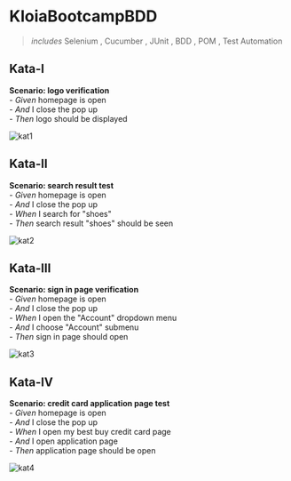 # KloiaBootcampBDD
>*includes* Selenium , Cucumber , JUnit , BDD , POM , Test Automation
  ## Kata-I
   **Scenario: logo verification**</br>
     - *Given* homepage is open</br>
     - *And* I close the pop up</br>
     - *Then* logo should be displayed</br>
   
   ![kat1](https://user-images.githubusercontent.com/88919177/145562389-0ed2dc13-4fe1-4d49-8053-152ae92370eb.gif)


  ## Kata-II
   **Scenario: search result test**</br>
     - *Given* homepage is open</br>
     - *And* I close the pop up</br>
     - *When* I search for "shoes"</br>
     - *Then* search result "shoes" should be seen</br>
   
   ![kat2](https://user-images.githubusercontent.com/88919177/145562487-b46ef889-f069-4132-bc77-d75d2fdd786e.gif)
   

  ## Kata-III
   **Scenario: sign in page verification**</br>
     - *Given* homepage is open</br>
     - *And* I close the pop up</br>
     - *When* I open the "Account" dropdown menu</br>
     - *And* I choose "Account" submenu</br>
     - *Then* sign in page should open</br>
   
   ![kat3](https://user-images.githubusercontent.com/88919177/145562516-37ad7035-5072-4b48-95d7-3f7fba0ee6e2.gif)

   
   ## Kata-IV
   **Scenario: credit card application page test**</br>
     - *Given* homepage is open</br>
     - *And* I close the pop up</br>
     - *When* I open my best buy credit card page</br>
     - *And* I open application page</br>
     - *Then* application page should be open</br>
   
   
   ![kat4](https://user-images.githubusercontent.com/88919177/145562549-c5523f18-2ce4-474e-96ee-a6cd83fdea96.gif)


